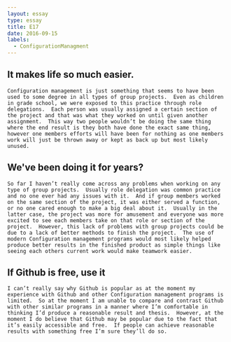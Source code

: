 ```yaml
---
layout: essay
type: essay
title: E17
date: 2016-09-15
labels:
  - ConfigurationManagment
---
```


## It makes life so much easier.
	Configuration management is just something that seems to have been used to some degree in all types of group projects.  Even as children in grade school, we were exposed to this practice through role delegations.  Each person was usually assigned a certain section of the project and that was what they worked on until given another assignment.  This way two people wouldn’t be doing the same thing where the end result is they both have done the exact same thing, however one members efforts will have been for nothing as one members work will just be thrown away or kept as back up but most likely unused.

## We've been doing it for years?

	So far I haven’t really come across any problems when working on any type of group projects.  Usually role delegation was common practice and no one ever had any issues with it.  And if group members worked on the same section of the project, it was either served a function, or no one cared enough to make a big deal about it.  Usually in the latter case, the project was more for amusement and everyone was more excited to see each members take on that role or section of the project.  However, this lack of problems with group projects could be due to a lack of better methods to finish the project.  The use of modern Configuration management programs would most likely helped produce better results in the finished product as simple things like seeing each others current work would make teamwork easier.

## If Github is free, use it

	I can’t really say why Github is popular as at the moment my experience with Github and other Configuration management programs is limited.  So at the moment I am unable to compare and contrast Github with other similar programs in a manner where I’m comfortable in thinking I’d produce a reasonable result and thesis.  However, at the moment I do believe that Github may be popular due to the fact that it’s easily accessible and free.  If people can achieve reasonable results with something free I’m sure they’ll do so.
